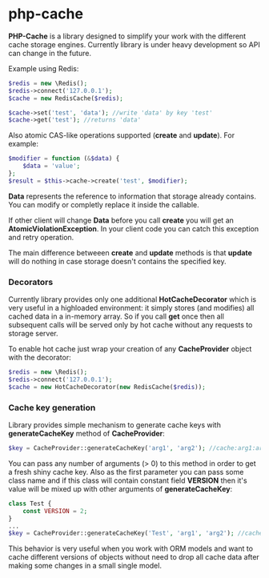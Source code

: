 php-cache
=========
**PHP-Cache** is a library designed to simplify your work with the different cache storage engines. Currently library is under heavy development so API can change in the future.

Example using Redis:

```php
$redis = new \Redis();
$redis->connect('127.0.0.1');
$cache = new RedisCache($redis);

$cache->set('test', 'data'); //write 'data' by key 'test'
$cache->get('test'); //returns 'data'
```

Also atomic CAS-like operations supported (**create** and **update**). For example:

```php
$modifier = function (&$data) {
    $data = 'value';
};
$result = $this->cache->create('test', $modifier);
```

**Data** represents the reference to information that storage already contains. You can modify or completly replace it inside the callable.

If other client will change **Data** before you call **create** you will get an **AtomicViolationException**. In your client code you can catch this exception and retry operation.

The main difference betweeen **create** and **update** methods is that **update** will do nothing in case storage doesn't contains the specified key.

### Decorators
Currently library provides only one additional **HotCacheDecorator** which is very useful in a highloaded environment: it simply stores (and modifies) all cached data in a in-memory array. So if you call **get** once then all subsequent calls will be served only by hot cache without any requests to storage server.

To enable hot cache just wrap your creation of any **CacheProvider** object with the decorator:

```php
$redis = new \Redis();
$redis->connect('127.0.0.1');
$cache = new HotCacheDecorator(new RedisCache($redis));
```

### Cache key generation
Library provides simple mechanism to generate cache keys with **generateCacheKey** method of **CacheProvider**:
```php
$key = CacheProvider::generateCacheKey('arg1', 'arg2'); //cache:arg1:arg2
```
You can pass any number of arguments (> 0) to this method in order to get a fresh shiny cache key. Also as the first parameter you can pass some class name and if this class will contain constant field **VERSION** then it's value will be mixed up with other arguments of **generateCacheKey**:

```php
class Test {
    const VERSION = 2;
}
...
$key = CacheProvider::generateCacheKey('Test', 'arg1', 'arg2'); //cache:Test:arg1:arg2:2
```
This behavior is very useful when you work with ORM models and want to cache different versions of objects without need to drop all cache data after making some changes in a small single model.